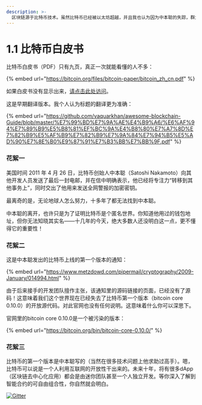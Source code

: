 ```yaml
---
description: >-
  区块链源于比特币技术。虽然比特币已经被以太坊超越，并且我也认为因为中本聪的失踪，群龙无首，导致比特币无法继续更新换代，已经走到了尽头。但《比特币白皮书》仍然是值得我们仔细研读的文献！
---
```


# 1.1 比特币白皮书

比特币白皮书（PDF）只有九页，真正一次就能看懂的人不多：

{% embed url="https://bitcoin.org/files/bitcoin-paper/bitcoin_zh_cn.pdf" %}

如果白皮书没有显示出来，[请点击此处访问](https://bitcoin.org/files/bitcoin-paper/bitcoin\_zh\_cn.pdf)。

这是早期翻译版本。我个人认为标题的翻译更为准确：

{% embed url="https://github.com/vaquarkhan/awesome-blockchain-Guide/blob/master/%E7%99%BD%E7%9A%AE%E4%B9%A6/%E6%AF%94%E7%89%B9%E5%B8%81%EF%BC%9A%E4%B8%80%E7%A7%8D%E7%82%B9%E5%AF%B9%E7%82%B9%E7%9A%84%E7%94%B5%E5%AD%90%E7%8E%B0%E9%87%91%E7%B3%BB%E7%BB%9F.pdf" %}

### 花絮一

美国时间 2011 年 4 月 26 日，比特币创始人中本聪（Satoshi Nakamoto）向其他开发人员发送了最后一封电邮，并在信中明确表示，他已经将专注力“转移到其他事务上”，同时交出了他用来发送全网警报的加密密钥。

最离奇的是，无论地球人怎么努力，十多年了都无法找到中本聪。

中本聪的离开，也许只是为了证明比特币是个匿名世界。你知道他用过的钱包地址，但你无法知晓其实名——十几年的今天，绝大多数人还没明白这一点，更不懂得它的重要性！

### 花絮二

这是中本聪发出的比特币上线的第一个版本的通知：

{% embed url="https://www.metzdowd.com/pipermail/cryptography/2009-January/014994.html" %}

由于后来接手的开发团队擅作主张，该通知里的源码链接的页面，已经没有了源码！这意味着我们这个世界现在已经失去了比特币第一个版本（bitcoin core 0.10.0）的开放源代码。对此官网也没有任何说明。这意味着什么你可以深思下。

官网里的bitcoin core 0.10.0是一个被污染的版本：

{% embed url="https://bitcoin.org/bin/bitcoin-core-0.10.0/" %}

### 花絮三

比特币的第一个版本是中本聪写的（当然在很多技术问题上他求助过高手）。嗯，比特币可以说是一个人利用互联网的开放性干出来的。未来十年，将有很多dApp（区块链去中心化应用）都会是由迷你团队甚至一个人独立开发。等你深入了解到智能合约的可自由组合性，你自然就会明白。

[![Gitter](https://badges.gitter.im/naturaldao/%E5%8C%BA%E5%9D%97%E9%93%BE%E6%A6%82%E8%AE%BA.svg)](https://gitter.im/naturaldao/%E5%8C%BA%E5%9D%97%E9%93%BE%E6%A6%82%E8%AE%BA)
